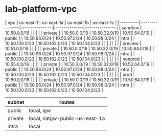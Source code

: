 # lab-platform-vpc



| vpc      | us-east-1       | us-east-1a      |   us-east-1b   |  us-east-1c    | 
|----------|:---------------:|:------------ --:|:--------------:|---------------:|
| sandbox  | 10.50.0.0/16    |                 |                |                |
| private  |                 | 10.50.0.0/19    | 10.50.32.0/19  | 10.50.64.0/19  | 
| public   |                 | 10.50.96.0/24   | 10.50.97.0/24  | 10.50.98.0/24  | 
| intra    |                 | 10.50.100.0/23  | 10.50.102.0/23 | 10.50.104.0/23 | 
|          |                 |                 |                |                |
| preview  | 10.51.0.0/16    |                 |                |                |
| private  |                 | 10.50.0.0/19    | 10.50.32.0/19  | 10.50.64.0/19  | 
| public   |                 | 10.50.96.0/24   | 10.50.97.0/24  | 10.50.98.0/24  | 
| intra    |                 | 10.50.100.0/23  | 10.50.102.0/23 | 10.50.104.0/23 | 
|          |                 |                 |                |                |
| nonprod  | 10.55.0.0/16    |                 |                |                |
| private  |                 | 10.50.0.0/19    | 10.50.32.0/19  | 10.50.64.0/19  | 
| public   |                 | 10.50.96.0/24   | 10.50.97.0/24  | 10.50.98.0/24  | 
| intra    |                 | 10.50.100.0/23  | 10.50.102.0/23 | 10.50.104.0/23 | 
|          |                 |                 |                |                |
| prod     | 10.60.0.0/16    |                 |                |                |
| private  |                 | 10.50.0.0/19    | 10.50.32.0/19  | 10.50.64.0/19  | 
| public   |                 | 10.50.96.0/24   | 10.50.97.0/24  | 10.50.98.0/24  | 
| intra    |                 | 10.50.100.0/23  | 10.50.102.0/23 | 10.50.104.0/23 | 


| subnet  | routes                         |
|---------|--------------------------------|
| public  | local, igw                     |
| private | local, natgw-public-us-east-1a |
| intra   | local                          |
